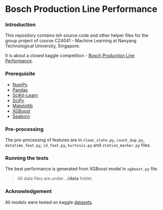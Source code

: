 # Bosch Production Line Performance 

### Introduction  
This repository contains teh source code and other helper files for the group project of course CZ4041 - Machine Learning at Nanyang Technological University, Singapore. 

It is about a closed kaggle competition - [Bosch Production Line Performance](https://www.kaggle.com/c/bosch-production-line-performance). 

### Prerequisite  
* [NumPy](http://www.numpy.org/)
* [Pandas](http://pandas.pydata.org/)
* [SciKit-Learn](http://scikit-learn.org/stable/)
* [SciPy](http://www.scipy.org/)
* [Matplotlib](http://matplotlib.org/)
* [XGBoost](https://github.com/dmlc/xgboost)
* [Seaborn](https://seaborn.pydata.org/index.html) 

### Pre-processing 
The pre-processing of features are in `clean_slate.py`, `count_dup.py`, `datatime_feat.py`, `id_feat.py`, `kurtosis.py` and `station_marker.py` files. 

### Running the tests 
The best performance is generated from XGBoost model in `xgboost.py` file. 
> All data files are under __../data__ folder.

### Acknowledgement 
All models were tested on kaggle [datasets](https://www.kaggle.com/c/bosch-production-line-performance/data). 
 
